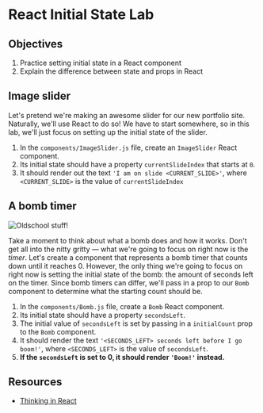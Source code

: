 # React Initial State Lab

## Objectives

1. Practice setting initial state in a React component
2. Explain the difference between state and props in React

## Image slider
Let's pretend we're making an awesome slider for our new portfolio site. Naturally, we'll use React to do so! We have to
start somewhere, so in this lab, we'll just focus on setting up the initial state of the slider.

1. In the `components/ImageSlider.js` file, create an `ImageSlider` React component.
2. Its initial state should have a property `currentSlideIndex` that starts at `0`.
3. It should render out the text `'I am on slide <CURRENT_SLIDE>'`, where `<CURRENT_SLIDE>` is the value of 
`currentSlideIndex`

## A bomb timer
![Oldschool stuff!](http://dumpfm.s3.amazonaws.com/images/20111013/1318489549912-dumpfm-capnskull-04-someone-set-us-up-the-bomb.gif)

Take a moment to think about what a bomb does and how it works. Don't get all into the nitty gritty — what we're going
to focus on right now is the _timer_. Let's create a component that represents a bomb timer that counts down until it
reaches 0. However, the only thing we're going to focus on right now is setting the initial state of the bomb: the
amount of seconds left on the timer. Since bomb timers can differ, we'll pass in a prop to our `Bomb` component to
determine what the starting count should be.

1. In the `components/Bomb.js` file, create a `Bomb` React component.
2. Its initial state should have a property `secondsLeft`.
3. The initial value of `secondsLeft` is set by passing in a `initialCount` prop to the `Bomb` component.
3. It should render the text `'<SECONDS_LEFT> seconds left before I go boom!'`, where `<SECONDS_LEFT>` is the value
of `secondsLeft`.
4. **If the `secondsLeft` is set to 0, it should render `'Boom!'` instead.**

## Resources
- [Thinking in React](https://facebook.github.io/react/docs/thinking-in-react.html)

